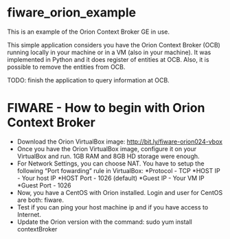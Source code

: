 # fiware_orion_example
This is an example of the Orion Context Broker GE in use.

This simple application considers you have the Orion Context Broker (OCB) running locally in your machine or in a VM (also in your machine). It was implemented in Python and it does register of entities at OCB. Also, it is possible to remove the entities from OCB.

TODO: finish the application to query information at OCB.

# FIWARE - How to begin with Orion Context Broker

* Download the Orion VirtualBox image: http://bit.ly/fiware-orion024-vbox 
* Once you have the Orion VirtualBox image, configure it on your VirtualBox and run. 1GB RAM and 8GB HD storage were enough.
* For Network Settings, you can choose NAT. You have to setup the following “Port fowarding” rule in VirtualBox: 
    *Protocol - TCP
    *HOST IP - Your host IP
    *HOST Port -  1026 (default)
    *Guest IP - Your VM IP
    *Guest Port - 1026
* Now, you have a CentOS with Orion installed. Login and user for CentOS are both: fiware.
* Test if you can ping your host machine ip and if you have access to Internet.
* Update the Orion version with the command: sudo yum install contextBroker

